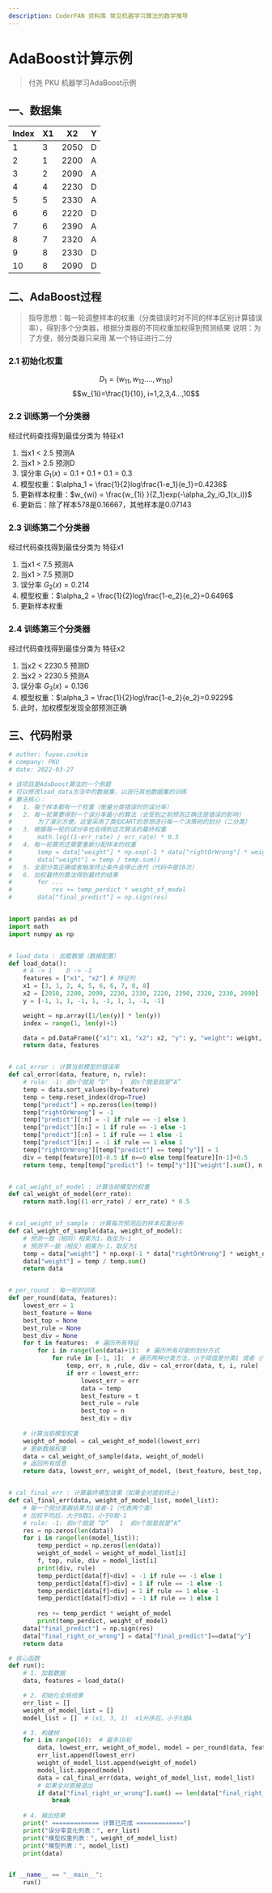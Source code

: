 ```yaml
---
description: CoderFAN 资料库 常见机器学习算法的数学推导
---
```


# AdaBoost计算示例
> 付尧 PKU 机器学习AdaBoost示例
## 一、数据集
Index     | X1   |  X2 | Y  
----     | ----     | ----     | ----     
1      |  3 | 2050 | D
2      |  1 | 2200 | A 
3      |  2 | 2090 | A 
4      |  4 | 2230 | D
5      |  5 | 2330 | A
6      |  6 | 2220 | D 
7      |  6 | 2390 | A 
8      |  7 | 2320 | A 
9      |  8 | 2330 | D 
10      |  8 | 2090 | D 

## 二、AdaBoost过程
> 指导思想：每一轮调整样本的权重（分类错误时对不同的样本区别计算错误率），得到多个分类器，根据分类器的不同权重加权得到预测结果
> 说明：为了方便，弱分类器只采用 某一个特征进行二分
### 2.1 初始化权重
$$D_1 = (w_{11}, w_{12}....,w_{110})$$
$$w_{1i}=\frac{1}{10}, i=1,2,3,4...,10$$

### 2.2 训练第一个分类器
经过代码查找得到最佳分类为 特征x1
1. 当x1 < 2.5 预测A
2. 当x1 > 2.5 预测D
3. 误分率 $G_1(x)= 0.1 + 0.1 + 0.1 = 0.3$
4. 模型权重：$\alpha_1 = \frac{1}{2}log\frac{1-e_1}{e_1}=0.4236$
5. 更新样本权重：$w_{wi} = \frac{w_{1i} }{Z_1}exp(-\alpha_2y_iG_1(x_i))$
6. 更新后：除了样本578是0.16667，其他样本是0.07143
### 2.3 训练第二个分类器
经过代码查找得到最佳分类为 特征x1
1. 当x1 < 7.5 预测A
2. 当x1 > 7.5 预测D
4. 误分率 $G_2(x)= 0.214$
5. 模型权重：$\alpha_2 = \frac{1}{2}log\frac{1-e_2}{e_2}=0.6496$
6. 更新样本权重
### 2.4 训练第三个分类器
经过代码查找得到最佳分类为 特征x2
1. 当x2 < 2230.5 预测D
2. 当x2 > 2230.5 预测A
4. 误分率 $G_3(x)= 0.136$
5. 模型权重：$\alpha_3 = \frac{1}{2}log\frac{1-e_2}{e_2}=0.9229$
6. 此时，加权模型发现全部预测正确
## 三、代码附录

~~~python
# author: fuyao.cookie
# company: PKU
# date: 2022-03-27

# 该项目是AdaBoost算法的一个例题
# 可以修改load_data方法中的数据集，以进行其他数据集的训练
# 算法核心：
#   1. 每个样本都有一个权重（衡量分类错误时的误分率）
#   2. 每一轮需要得到一个误分率最小的算法（会受到之前预测正确还是错误的影响）
#       为了演示方便，这里采用了类似CART的思想进行每一个决策树的划分（二分类）
#   3. 根据每一轮的误分率也会得到这次算法的最终权重
#       math.log((1-err_rate) / err_rate) * 0.5
#   4. 每一轮算完还需要重新分配样本的权重
#       temp = data["weight"] * np.exp(-1 * data["rightOrWrong"] * weight_of_model)   # rightOrWrong=1 or -1
#       data["weight"] = temp / temp.sum()
#   5. 全部分类正确或者触发终止条件会停止迭代（代码中是10次）
#   6. 加权最终的算法得到最终的结果
#       for ...
#           res += temp_perdict * weight_of_model
#       data["final_predict"] = np.sign(res)


import pandas as pd
import math
import numpy as np


# load_data : 加载数据（数据配置）
def load_data():
    # A -> 1    D -> -1
    features = ["x1", "x2"] # 特征列
    x1 = [3, 1, 2, 4, 5, 6, 6, 7, 8, 8]
    x2 = [2050, 2200, 2090, 2230, 2330, 2220, 2390, 2320, 2330, 2090]
    y = [-1, 1, 1, -1, 1, -1, 1, 1, -1, -1]

    weight = np.array([1/len(y)] * len(y))
    index = range(1, len(y)+1)

    data = pd.DataFrame({"x1": x1, "x2": x2, "y": y, "weight": weight, "index": index})
    return data, features


# cal_error : 计算当前模型的错误率
def cal_error(data, feature, n, rule):
    # rule: -1: 前n个就是 “D”   1  前n个就是就是“A”
    temp = data.sort_values(by=feature)
    temp = temp.reset_index(drop=True)
    temp["predict"] = np.zeros(len(temp))
    temp["rightOrWrong"] = -1
    temp["predict"][:n] = -1 if rule == -1 else 1
    temp["predict"][n:] = 1 if rule == -1 else -1
    temp["predict"][:n] = 1 if rule == 1 else -1
    temp["predict"][n:] = -1 if rule == 1 else 1
    temp["rightOrWrong"][temp["predict"] == temp["y"]] = 1
    div = temp[feature][0]-0.5 if n==0 else temp[feature][n-1]+0.5
    return temp, temp[temp["predict"] != temp["y"]]["weight"].sum(), n, rule, div


# cal_weight_of_model : 计算当前模型的权重
def cal_weight_of_model(err_rate):
    return math.log((1-err_rate) / err_rate) * 0.5


# cal_weight_of_sample : 计算每次预测后的样本权重分布
def cal_weight_of_sample(data, weight_of_model):
    # 预测一致（相同）相乘为1，取反为-1
    # 预测不一致（相反）相乘为-1，取反为1
    temp = data["weight"] * np.exp(-1 * data["rightOrWrong"] * weight_of_model) 
    data["weight"] = temp / temp.sum()
    return data


# per_round : 每一轮的训练
def per_round(data, features):
    lowest_err = 1
    best_feature = None
    best_top = None
    best_rule = None
    best_div = None
    for t in features:  # 遍历所有特征
        for i in range(len(data)+1):  # 遍历所有可能的划分方式
            for rule in [-1, 1]:  # 遍历两种分类方法，小于阈值是分类1 或者 小于阈值是分类2
                temp, err, n ,rule, div = cal_error(data, t, i, rule)
                if err < lowest_err:
                    lowest_err = err
                    data = temp
                    best_feature = t
                    best_rule = rule
                    best_top = n
                    best_div = div
    
    # 计算当前模型权重
    weight_of_model = cal_weight_of_model(lowest_err)
    # 更新数据权重
    data = cal_weight_of_sample(data, weight_of_model)
    # 返回所有信息
    return data, lowest_err, weight_of_model, (best_feature, best_top, best_rule, best_div)


# cal_final_err : 计算最终模型效果（如果全对提前终止）
def cal_final_err(data, weight_of_model_list, model_list):
    # 每一个弱分类器结果为1或者-1（代表两个类）
    # 加权平均后，大于0取1，小于0取-1
    # rule: -1: 前n个就是 “D”   1  前n个就是就是“A”
    res = np.zeros(len(data))
    for i in range(len(model_list)):
        temp_perdict = np.zeros(len(data))
        weight_of_model = weight_of_model_list[i]
        f, top, rule, div = model_list[i]
        print(div, rule)
        temp_perdict[data[f]<div] = -1 if rule == -1 else 1
        temp_perdict[data[f]>div] = 1 if rule == -1 else -1
        temp_perdict[data[f]<div] = 1 if rule == 1 else -1
        temp_perdict[data[f]>div] = -1 if rule == 1 else 1
        
        res += temp_perdict * weight_of_model
        print(temp_perdict, weight_of_model)
    data["final_predict"] = np.sign(res)
    data["final_right_or_wrong"] = data["final_predict"]==data["y"]
    return data

# 核心函数
def run():
    # 1. 加载数据
    data, features = load_data()

    # 2. 初始化全局结果
    err_list = []
    weight_of_model_list = []
    model_list = []  # (x1, 3, 1)  x1升序后，小于3是A

    # 3. 构建树
    for i in range(10):  # 最多10轮
        data, lowest_err, weight_of_model, model = per_round(data, features)
        err_list.append(lowest_err)
        weight_of_model_list.append(weight_of_model)
        model_list.append(model)
        data = cal_final_err(data, weight_of_model_list, model_list)
        # 如果全对直接退出
        if data["final_right_or_wrong"].sum() == len(data["final_right_or_wrong"]):
            break
    
    # 4. 输出结果
    print(" ============= 计算已完成 =============")
    print("误分率变化列表：", err_list)
    print("模型权重列表：", weight_of_model_list)
    print("模型列表：", model_list)
    print(data)


if __name__ == "__main__":
    run()
~~~